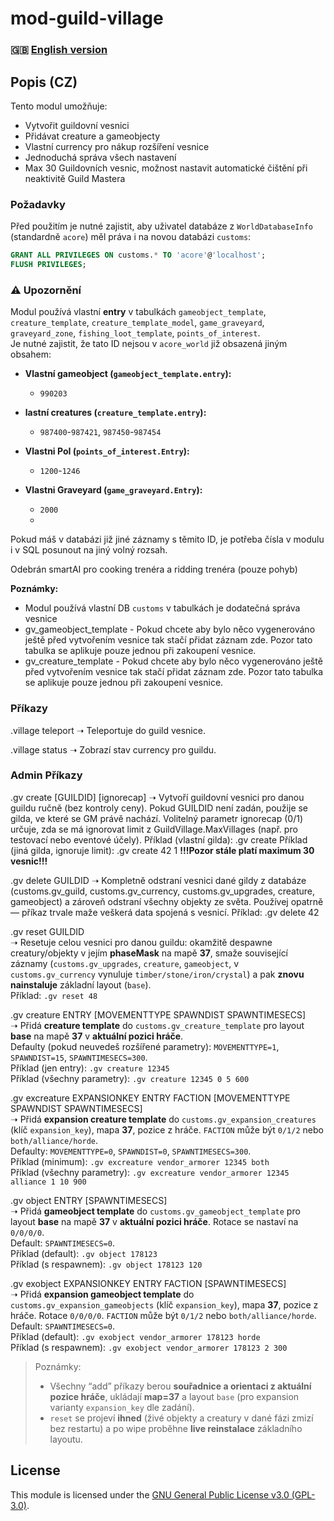 # mod-guild-village 

### 🇬🇧 [English version](README_EN.md)

## Popis (CZ)  
Tento modul umožňuje:  
- Vytvořit guildovní vesnici  
- Přidávat creature a gameobjecty  
- Vlastní currency pro nákup rozšíření vesnice 
- Jednoduchá správa všech nastavení
- Max 30 Guildovních vesnic, možnost nastavit automatické čištění při neaktivitě Guild Mastera

### Požadavky  
Před použitím je nutné zajistit, aby uživatel databáze z `WorldDatabaseInfo` (standardně `acore`) měl práva i na novou databázi `customs`:  

```sql
GRANT ALL PRIVILEGES ON customs.* TO 'acore'@'localhost';
FLUSH PRIVILEGES;
```

### ⚠️ Upozornění
Modul používá vlastní **entry** v tabulkách `gameobject_template`, `creature_template`, `creature_template_model`, `game_graveyard`, `graveyard_zone`, `fishing_loot_template`, `points_of_interest`.  
Je nutné zajistit, že tato ID nejsou v `acore_world` již obsazená jiným obsahem:

- **Vlastní gameobject (`gameobject_template.entry`):**
  - `990203`

- **lastní creatures (`creature_template.entry`):**
  - `987400`-`987421`, `987450`-`987454`

- **Vlastni PoI (`points_of_interest.Entry`):**
  - `1200`-`1246`
 
- **Vlastni Graveyard (`game_graveyard.Entry`):**
  - `2000`
  - 
Pokud máš v databázi již jiné záznamy s těmito ID, je potřeba čísla v modulu i v SQL posunout na jiný volný rozsah.

Odebrán smartAI pro cooking trenéra a ridding trenéra (pouze pohyb)

**Poznámky:**
- Modul používá vlastní DB `customs` v tabulkách je dodatečná správa vesnice
- gv_gameobject_template - Pokud chcete aby bylo něco vygenerováno ještě před vytvořením vesnice tak stačí přidat záznam zde. Pozor tato tabulka se aplikuje pouze jednou při zakoupení vesnice.
- gv_creature_template - Pokud chcete aby bylo něco vygenerováno ještě před vytvořením vesnice tak stačí přidat záznam zde. Pozor tato tabulka se aplikuje pouze jednou při zakoupení vesnice.

### Příkazy
.village teleport
➝ Teleportuje do guild vesnice.

.village status
➝ Zobrazí stav currency pro guildu.

### Admin Příkazy

.gv create [GUILDID] [ignorecap]
➝ Vytvoří guildovní vesnici pro danou guildu ručně (bez kontroly ceny).
Pokud GUILDID není zadán, použije se gilda, ve které se GM právě nachází.
Volitelný parametr ignorecap (0/1) určuje, zda se má ignorovat limit z GuildVillage.MaxVillages (např. pro testovací nebo eventové účely).
Příklad (vlastní gilda): .gv create
Příklad (jiná gilda, ignoruje limit): .gv create 42 1
**!!!Pozor stále platí maximum 30 vesnic!!!**

.gv delete GUILDID
➝ Kompletně odstraní vesnici dané gildy z databáze (customs.gv_guild, customs.gv_currency, customs.gv_upgrades, creature, gameobject) a zároveň odstraní všechny objekty ze světa.
Používej opatrně — příkaz trvale maže veškerá data spojená s vesnicí.
Příklad: .gv delete 42

.gv reset GUILDID  
➝ Resetuje celou vesnici pro danou guildu: okamžitě despawne creatury/objekty v jejím **phaseMask** na mapě **37**, smaže související záznamy (`customs.gv_upgrades`, `creature`, `gameobject`, v `customs.gv_currency` vynuluje `timber/stone/iron/crystal`) a pak **znovu nainstaluje** základní layout (`base`).  
Příklad: `.gv reset 48`

.gv creature ENTRY [MOVEMENTTYPE SPAWNDIST SPAWNTIMESECS]  
➝ Přidá **creature template** do `customs.gv_creature_template` pro layout **base** na mapě **37** v **aktuální pozici hráče**.  
Defaulty (pokud neuvedeš rozšířené parametry): `MOVEMENTTYPE=1`, `SPAWNDIST=15`, `SPAWNTIMESECS=300`.  
Příklad (jen entry): `.gv creature 12345`  
Příklad (všechny parametry): `.gv creature 12345 0 5 600`

.gv excreature EXPANSIONKEY ENTRY FACTION [MOVEMENTTYPE SPAWNDIST SPAWNTIMESECS]  
➝ Přidá **expansion creature template** do `customs.gv_expansion_creatures` (klíč `expansion_key`), mapa **37**, pozice z hráče. `FACTION` může být `0/1/2` nebo `both/alliance/horde`.  
Defaulty: `MOVEMENTTYPE=0`, `SPAWNDIST=0`, `SPAWNTIMESECS=300`.  
Příklad (minimum): `.gv excreature vendor_armorer 12345 both`  
Příklad (všechny parametry): `.gv excreature vendor_armorer 12345 alliance 1 10 900`

.gv object ENTRY [SPAWNTIMESECS]  
➝ Přidá **gameobject template** do `customs.gv_gameobject_template` pro layout **base** na mapě **37** v **aktuální pozici hráče**. Rotace se nastaví na `0/0/0/0`.  
Default: `SPAWNTIMESECS=0`.  
Příklad (default): `.gv object 178123`  
Příklad (s respawnem): `.gv object 178123 120`

.gv exobject EXPANSIONKEY ENTRY FACTION [SPAWNTIMESECS]  
➝ Přidá **expansion gameobject template** do `customs.gv_expansion_gameobjects` (klíč `expansion_key`), mapa **37**, pozice z hráče. Rotace `0/0/0/0`. `FACTION` může být `0/1/2` nebo `both/alliance/horde`.  
Default: `SPAWNTIMESECS=0`.  
Příklad (default): `.gv exobject vendor_armorer 178123 horde`  
Příklad (s respawnem): `.gv exobject vendor_armorer 178123 2 300`

> Poznámky:
> - Všechny “add” příkazy berou **souřadnice a orientaci z aktuální pozice hráče**, ukládají **map=37** a layout `base` (pro expansion varianty `expansion_key` dle zadání).
> - `reset` se projeví **ihned** (živé objekty a creatury v dané fázi zmizí bez restartu) a po wipe proběhne **live reinstalace** základního layoutu.

## License
This module is licensed under the [GNU General Public License v3.0 (GPL-3.0)](LICENSE).


